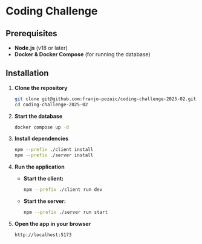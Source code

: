 # Coding Challenge

## Prerequisites

- **Node.js** (v18 or later)
- **Docker & Docker Compose** (for running the database)

## Installation

1. **Clone the repository**  
   ```sh
   git clone git@github.com:franjo-pozaic/coding-challenge-2025-02.git
   cd coding-challenge-2025-02
   ```

2. **Start the database**  
   ```sh
   docker compose up -d
   ```

3. **Install dependencies**  
   ```sh
   npm --prefix ./client install
   npm --prefix ./server install
   ```

4. **Run the application**  
   - **Start the client:**  
     ```sh
     npm --prefix ./client run dev
     ```
   - **Start the server:**  
     ```sh
     npm --prefix ./server run start
     ```

5. **Open the app in your browser**  
   ```
   http://localhost:5173
   ```


